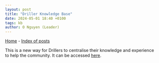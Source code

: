 ```yaml
---
layout: post
title: "Driller Knowledge Base"
date: 2024-05-01 18:40 +0100
tags: kb
author: O Nguyen (Leader)
---
```


[Home](/) - [Index of posts](/posts.md)

This is a new way for Drillers to centralise their knowledge and experience to help the community. It can be accessed [here](/kb/index.md).